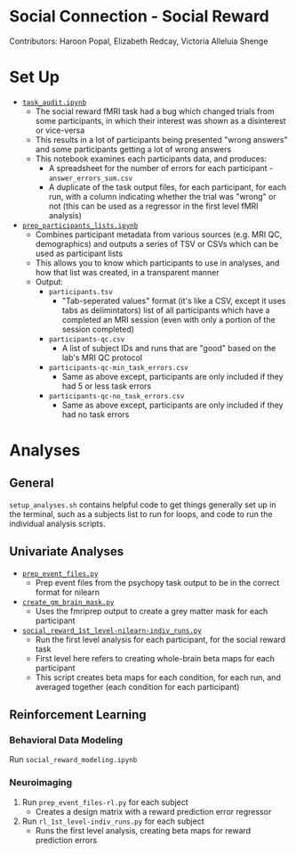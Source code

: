 # Social Connection - Social Reward
Contributors: Haroon Popal, Elizabeth Redcay, Victoria Alleluia Shenge


# Set Up
- [`task_audit.ipynb`](https://github.com/hspopal/scon_social_reward/blob/main/code/task_audit.ipynb)
  - The social reward fMRI task had a bug which changed trials from some participants, in which their interest was shown as a disinterest or vice-versa
  - This results in a lot of participants being presented "wrong answers" and some participants getting a lot of wrong answers
  - This notebook examines each participants data, and produces:
    - A spreadsheet for the number of errors for each participant - `answer_errors_sum.csv`
    - A duplicate of the task output files, for each participant, for each run, with a column indicating whether the trial was "wrong" or not (this can be used as a regressor in the first level fMRI analysis)
- [`prep_participants_lists.ipynb`](https://github.com/hspopal/scon_social_reward/blob/main/code/prep_participants_lists.ipynb)
  - Combines participant metadata from various sources (e.g. MRI QC, demographics) and outputs a series of TSV or CSVs which can be used as participant lists
  - This allows you to know which participants to use in analyses, and how that list was created, in a transparent manner
  - Output:
    - `participants.tsv`
      - "Tab-seperated values" format (it's like a CSV, except it uses tabs as delimintators) list of all participants which have a completed an MRI session (even with only a portion of the session completed)
    - `participants-qc.csv`
      - A list of subject IDs and runs that are "good" based on the lab's MRI QC protocol
    - `participants-qc-min_task_errors.csv`
      - Same as above except, participants are only included if they had 5 or less task errors
    - `participants-qc-no_task_errors.csv`
      - Same as above except, participants are only included if they had no task errors


# Analyses

## General
`setup_analyses.sh` contains helpful code to get things generally set up in the terminal, such as a subjects list to run for loops, and code to run the individual analysis scripts.


## Univariate Analyses
- [`prep_event_files.py`](https://github.com/hspopal/scon_social_reward/blob/main/code/neuron_code/prep_event_files.py)
    - Prep event files from the psychopy task output to be in the correct format for nilearn
- [`create_gm_brain_mask.py`](https://github.com/hspopal/scon_social_reward/blob/main/code/neuron_code/create_gm_brain_mask.py)
    - Uses the fmriprep output to create a grey matter mask for each participant
- [`social_reward_1st_level-nilearn-indiv_runs.py`](https://github.com/hspopal/scon_social_reward/blob/main/code/neuron_code/social_reward_1st_level-nilearn-indiv_runs.py)
    - Run the first level analysis for each participant, for the social reward task
    - First level here refers to creating whole-brain beta maps for each participant
    - This script creates beta maps for each condition, for each run, and averaged together (each condition for each participant)


## Reinforcement Learning
### Behavioral Data Modeling
Run `social_reward_modeling.ipynb`

### Neuroimaging

1. Run `prep_event_files-rl.py` for each subject
    - Creates a design matrix with a reward prediction error regressor
2. Run `rl_1st_level-indiv_runs.py` for each subject
    - Runs the first level analysis, creating beta maps for reward prediction errors

